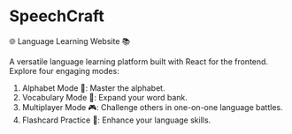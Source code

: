 # SpeechCraft

🌐 Language Learning Website 📚

A versatile language learning platform built with React for the frontend. Explore four engaging modes:

1. Alphabet Mode 📝: Master the alphabet.
2. Vocabulary Mode 📖: Expand your word bank.
3. Multiplayer Mode 🎮: Challenge others in one-on-one language battles.
4. Flashcard Practice 🧠: Enhance your language skills.
